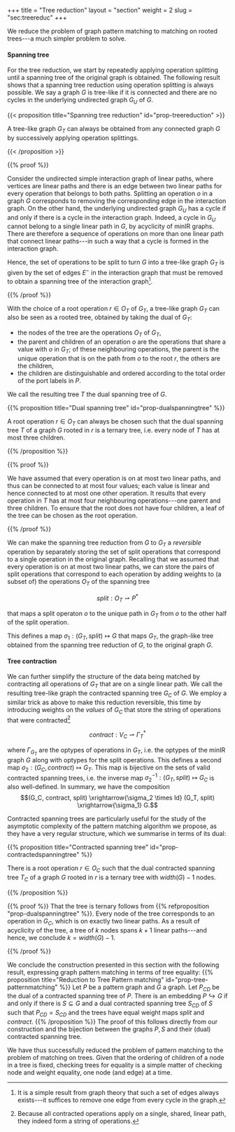 +++
title = "Tree reduction"
layout = "section"
weight = 2
slug = "sec:treereduc"
+++

We reduce the problem of graph pattern matching to matching on rooted trees---a
much simpler problem to solve.

#### Spanning tree

For the tree reduction, we start by repeatedly applying operation splitting
until a spanning tree of the original graph is obtained. The following result
shows that a spanning tree reduction using operation splitting is always
possible. We say a graph $G$ is tree-like if it is connected and there are no
cycles in the underlying undirected graph $G_U$ of $G$.

<!-- prettier-ignore -->
{{< proposition title="Spanning tree reduction" id="prop-treereduction" >}}

A tree-like graph $G_T$ can always be obtained from any connected graph $G$ by
successively applying operation splittings.

<!-- prettier-ignore -->
{{< /proposition >}}

<!-- prettier-ignore -->
{{% proof %}}

Consider the undirected simple interaction graph of linear paths, where vertices
are linear paths and there is an edge between two linear paths for every
operation that belongs to both paths. Splitting an operation $o$ in a graph $G$
corresponds to removing the corresponding edge in the interaction graph. On the
other hand, the underlying undirected graph $G_U$ has a cycle if and only if
there is a cycle in the interaction graph. Indeed, a cycle in $G_U$ cannot
belong to a single linear path in $G$, by acyclicity of minIR graphs. There are
therefore a sequence of operations on more than one linear path that connect
linear paths---in such a way that a cycle is formed in the interaction graph.

Hence, the set of operations to be split to turn $G$ into a tree-like graph
$G_T$ is given by the set of edges $E^-$ in the interaction graph that must be
removed to obtain a spanning tree of the interaction graph[^spantheo].
[^spantheo]: It is a simple result from graph theory that such a set of edges
always exists---it suffices to remove one edge from every cycle in the graph.

<!-- prettier-ignore -->
{{% /proof %}}

With the choice of a root operation $r \in O_T$ of $G_T$, a tree-like graph
$G_T$ can also be seen as a rooted tree, obtained by taking the dual of $G_T$:

- the nodes of the tree are the operations $O_T$ of $G_T$,
- the parent and children of an operation $o$ are the operations that share a
  value with $o$ in $G_T$; of these neighbouring operations, the parent is the
  unique operation that is on the path from $o$ to the root $r$, the others are
  the children,
- the children are distinguishable and ordered according to the total order of
  the port labels in $P$.

We call the resulting tree $T$ the dual spanning tree of $G$.

<!-- prettier-ignore -->
{{% proposition title="Dual spanning tree" id="prop-dualspanningtree" %}}

A root operation $r \in O_T$ can always be chosen such that the dual spanning
tree $T$ of a graph $G$ rooted in $r$ is a ternary tree, i.e. every node of $T$
has at most three children.

<!-- prettier-ignore -->
{{% /proposition %}}

<!-- prettier-ignore -->
{{% proof %}}

We have assumed that every operation is on at most two linear paths, and thus
can be connected to at most four values; each value is linear and hence
connected to at most one other operation. It results that every operation in $T$
has at most four neighbouring operations---one parent and three children. To
ensure that the root does not have four children, a leaf of the tree can be
chosen as the root operation.

<!-- prettier-ignore -->
{{% /proof %}}

We can make the spanning tree reduction from $G$ to $G_T$ a _reversible_
operation by separately storing the set of split operations that correspond to a
single operation in the original graph. Recalling that we assumed that every
operation is on at most two linear paths, we can store the pairs of split
operations that correspond to each operation by adding weights to (a subset of)
the operations $O_T$ of the spanning tree

$$split: O_T \rightharpoonup P^\ast$$

that maps a split operaton $o$ to the unique path in $G_T$ from $o$ to the other
half of the split operation.

<!-- Writing $\mathcal{G}$ for the set of graphs and
$\mathcal{G}_T \subseteq \mathcal{G} \times (O_T \rightharpoonup P^\ast)$
for the set of valid tree-like graphs, -->

This defines a map $\sigma_1: (G_T, split) \mapsto G$ that maps $G_T$, the
graph-like tree obtained from the spanning tree reduction of $G$, to the
original graph $G$.

#### Tree contraction

We can further simplify the structure of the data being matched by contracting
all operations of $G_T$ that are on a single linear path. We call the resulting
tree-like graph the contracted spanning tree $G_C$ of $G$. We employ a similar
trick as above to make this reduction reversible, this time by introducing
weights on the _values_ of $G_C$ that store the string of operations that were
contracted[^whystring]

$$contract: V_C \rightharpoonup \Gamma_T^\ast$$

where $\Gamma_{G_T}$ are the optypes of operations in $G_T$, i.e. the optypes of
the minIR graph $G$ along with optypes for the split operations. This defines a
second map $\sigma_2: (G_C, contract) \mapsto G_T$. This map is bijective on the
sets of valid contracted spanning trees, i.e. the inverse map
$\sigma_2^{-1}: (G_T, split) \mapsto G_C$ is also well-defined. In summary, we
have the composition
$$(G_C, contract, split) \xrightarrow{\sigma_2 \times Id} (G_T, split) \xrightarrow{\sigma_1} G.$$
[^whystring]: Because all contracted operations apply on a single, shared,
linear path, they indeed form a string of operations.

Contracted spanning trees are particularly useful for the study of the
asymptotic complexity of the pattern matching algorithm we propose, as they have
a very regular structure, which we summarise in terms of its dual:

<!-- prettier-ignore -->
{{% proposition title="Contracted spanning tree" id="prop-contractedspanningtree" %}}

There is a root operation $r \in O_C$ such that the dual contracted spanning
tree $T_C$ of a graph $G$ rooted in $r$ is a ternary tree with $width(G) - 1$
nodes.

<!-- prettier-ignore -->
{{% /proposition %}}

<!-- prettier-ignore -->
{{% proof %}}
That the tree is ternary follows from {{% refproposition "prop-dualspanningtree" %}}.
Every node of the tree corresponds to an operation in $G_C$, which is
on exactly two linear paths. As a result of acyclicity of the tree,
a tree of $k$ nodes spans $k+1$ linear paths---and hence,
we conclude $k = width(G) - 1$.

<!-- prettier-ignore -->
{{% /proof %}}

We conclude the construction presented in this section with the following
result, expressing graph pattern matching in terms of tree equality:
{{% proposition title="Reduction to Tree Pattern matching" id="prop-tree-patternmatching" %}}
Let $P$ be a pattern graph and $G$ a graph. Let $P_{CD}$ be the dual of a
contracted spanning tree of $P$. There is an embedding $P \hookrightarrow G$ if
and only if there is $S \subseteq G$ and a dual contracted spanning tree
$S_{CD}$ of $S$ such that $P_{CD} = S_{CD}$ and the trees have equal weight maps
$split$ and $contract$. {{% /proposition %}} The proof of this follows directly
from our construction and the bijection between the graphs $P, S$ and their
(dual) contracted spanning tree.

We have thus successfully reduced the problem of pattern matching to the problem
of matching on trees. Given that the ordering of children of a node in a tree is
fixed, checking trees for equality is a simple matter of checking node and
weight equality, one node (and edge) at a time.
